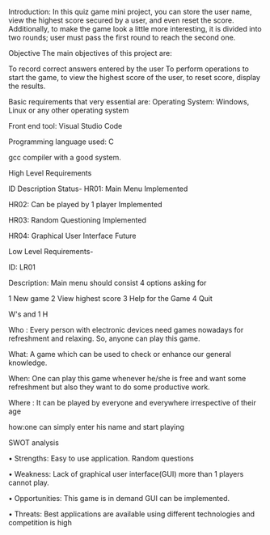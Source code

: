 Introduction: In this quiz game mini project, you can store the user name, view the highest score secured by a user, and even reset the score. Additionally, to make the game look a little more interesting, it is divided into two rounds; user must pass the first round to reach the second one.

Objective The main objectives of this project are:

To record correct answers entered by the user To perform operations to start the game, to view the highest score of the user, to reset score, display the results.

Basic requirements that very essential are: Operating System: Windows, Linux or any other operating system

Front end tool: Visual Studio Code

Programming language used: C

gcc compiler with a good system.

High Level Requirements

ID Description Status- HR01: Main Menu Implemented

HR02: Can be played by 1 player Implemented

HR03: Random Questioning Implemented

HR04: Graphical User Interface Future

Low Level Requirements-

ID: LR01

Description: Main menu should consist 4 options asking for

1 New game 2 View highest score 3 Help for the Game 4 Quit

W's and 1 H

Who : Every person with electronic devices need games nowadays for refreshment and relaxing. So, anyone can play this game.

What: A game which can be used to check or enhance our general knowledge.

When: One can play this game whenever he/she is free and want some refreshment but also they want to do some productive work.

Where : It can be played by everyone and everywhere irrespective of their age

how:one can simply enter his name and start playing

SWOT analysis

• Strengths: Easy to use application. Random questions

• Weakness: Lack of graphical user interface(GUI) more than 1 players cannot play.

• Opportunities: This game is in demand GUI can be implemented.

• Threats: Best applications are available using different technologies and competition is high
